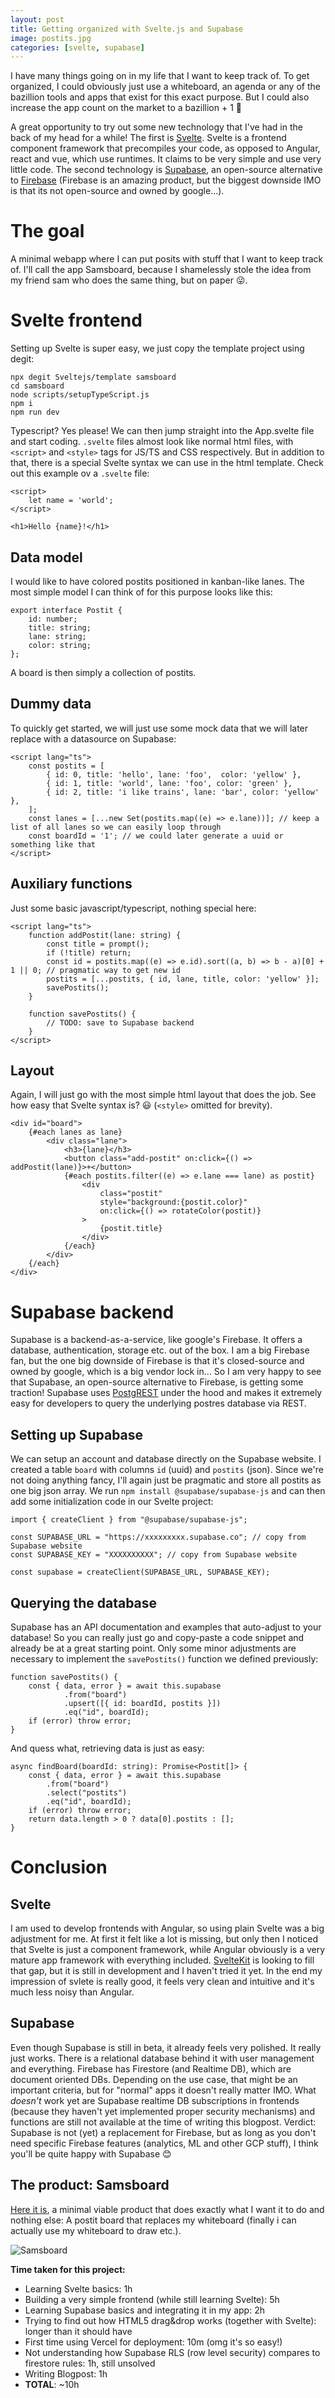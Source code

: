 ```yaml
---
layout: post
title: Getting organized with Svelte.js and Supabase
image: postits.jpg
categories: [svelte, supabase]
---
```


I have many things going on in my life that I want to keep track of. To get organized, I could obviously just use a whiteboard, an agenda or any of the bazillion tools and apps that exist for this exact purpose. But I could also increase the app count on the market to a bazillion + 1 🤔

A great opportunity to try out some new technology that I've had in the back of my head for a while!
The first is [Svelte](https://Svelte.dev/). Svelte is a frontend component framework that precompiles your code, as opposed to Angular, react and vue, which use runtimes. It claims to be very simple and use very little code.
The second technology is [Supabase](https://supabase.io/), an open-source alternative to [Firebase](https://Firebase.google.com/) (Firebase is an amazing product, but the biggest downside IMO is that its not open-source and owned by google...).

# The goal
A minimal webapp where I can put posits with stuff that I want to keep track of. I'll call the app Samsboard, because I shamelessly stole the idea from my friend sam who does the same thing, but on paper 😜.

# Svelte frontend
Setting up Svelte is super easy, we just copy the template project using degit:

```
npx degit Sveltejs/template samsboard
cd samsboard
node scripts/setupTypeScript.js
npm i
npm run dev
```

Typescript? Yes please! We can then jump straight into the App.svelte file and start coding. `.svelte` files almost look like normal html files, with  `<script>` and `<style>` tags for JS/TS and CSS respectively. But in addition to that, there is a special Svelte syntax we can use in the html template. Check out this example ov a `.svelte` file:

```
<script>
	let name = 'world';
</script>

<h1>Hello {name}!</h1>
```

## Data model
I would like to have colored postits positioned in kanban-like lanes. The most simple model I can think of for this purpose looks like this:

```
export interface Postit {
    id: number;
    title: string;
    lane: string;
    color: string;
};
```
A board is then simply a collection of postits.

## Dummy data
To quickly get started, we will just use some mock data that we will later replace with a datasource on Supabase:

```
<script lang="ts">
    const postits = [
        { id: 0, title: 'hello', lane: 'foo',  color: 'yellow' },
        { id: 1, title: 'world', lane: 'foo', color: 'green' },
        { id: 2, title: 'i like trains', lane: 'bar', color: 'yellow' },
    ];
    const lanes = [...new Set(postits.map((e) => e.lane))]; // keep a list of all lanes so we can easily loop through
    const boardId = '1'; // we could later generate a uuid or something like that
</script>
```

## Auxiliary functions
Just some basic javascript/typescript, nothing special here:

```
<script lang="ts">
	function addPostit(lane: string) {
		const title = prompt();
		if (!title) return;
		const id = postits.map((e) => e.id).sort((a, b) => b - a)[0] + 1 || 0; // pragmatic way to get new id
		postits = [...postits, { id, lane, title, color: 'yellow' }];
		savePostits();
	}

    function savePostits() {
        // TODO: save to Supabase backend
    }
</script>
```

## Layout
Again, I will just go with the most simple html layout that does the job. See how easy that Svelte syntax is? 😃 (`<style>` omitted for brevity).

```
<div id="board">
    {#each lanes as lane}
        <div class="lane">
            <h3>{lane}</h3>
            <button class="add-postit" on:click={() => addPostit(lane)}>+</button>
            {#each postits.filter((e) => e.lane === lane) as postit}
                <div
                    class="postit"
                    style="background:{postit.color}"
                    on:click={() => rotateColor(postit)}
                >
                    {postit.title}
                </div>
            {/each}
        </div>
    {/each}
</div>
```

# Supabase backend
Supabase is a backend-as-a-service, like google's Firebase. It offers a database, authentication, storage etc. out of the box.
I am a big Firebase fan, but the one big downside of Firebase is that it's closed-source and owned by google, which is a big vendor lock in...
So I am very happy to see that Supabase, an open-source alternative to Firebase, is getting some traction!
Supabase uses [PostgREST](https://postgrest.org/en) under the hood and makes it extremely easy for developers to query the underlying postres database via REST.

## Setting up Supabase
We can setup an account and database directly on the Supabase website. I created a table `board` with columns `id` (uuid) and `postits` (json). Since we're not doing anything fancy, I'll again just be pragmatic and store all postits as one big json array.
We run `npm install @supabase/supabase-js` and can then add some initialization code in our Svelte project:

```
import { createClient } from "@supabase/supabase-js";

const SUPABASE_URL = "https://xxxxxxxxx.supabase.co"; // copy from Supabase website
const SUPABASE_KEY = "XXXXXXXXXX"; // copy from Supabase website

const supabase = createClient(SUPABASE_URL, SUPABASE_KEY);
```

## Querying the database
Supabase has an API documentation and examples that auto-adjust to your database! So you can really just go and copy-paste a code snippet and already be at a great starting point. Only some minor adjustments are necessary to implement the `savePostits()` function we defined previously:

```
function savePostits() {
    const { data, error } = await this.supabase
            .from("board")
            .upsert([{ id: boardId, postits }])
            .eq("id", boardId);
    if (error) throw error;
}
```

And quess what, retrieving data is just as easy:
```
async findBoard(boardId: string): Promise<Postit[]> {
    const { data, error } = await this.supabase
        .from("board")
        .select("postits")
        .eq("id", boardId);
    if (error) throw error;
    return data.length > 0 ? data[0].postits : [];
}
```

# Conclusion

## Svelte
I am used to develop frontends with Angular, so using plain Svelte was a big adjustment for me. At first it felt like a lot is missing, but only then I noticed that Svelte is just a component framework, while Angular obviously is a very mature app framework with everything included. [SvelteKit](https://kit.svelte.dev/) is looking to fill that gap, but it is still in development and I haven't tried it yet. 
In the end my impression of svlete is really good, it feels very clean and intuitive and it's much less noisy than Angular.

## Supabase
Even though Supabase is still in beta, it already feels very polished. It really just works. There is a relational database behind it with user management and everything. Firebase has Firestore (and Realtime DB), which are document oriented DBs. Depending on the use case, that might be an important criteria, but for "normal" apps it doesn't really matter IMO.
What _doesn't_ work yet are Supabase realtime DB subscriptions in frontends (because they haven't yet implemented proper security mechanisms) and functions are still not available at the time of writing this blogpost.
Verdict: Supabase is not (yet) a replacement for Firebase, but as long as you don't need specific Firebase features (analytics, ML and other GCP stuff), I think you'll be quite happy with Supabase 😊

## The product: Samsboard
[Here it is](https://samsboard.vercel.app), a minimal viable product that does exactly what I want it to do and nothing else: A postit board that replaces my whiteboard (finally i can actually use my whiteboard to draw etc.).

![Samsboard](/samsboard.png)

**Time taken for this project:**
- Learning Svelte basics: 1h
- Building a very simple frontend (while still learning Svelte): 5h
- Learning Supabase basics and integrating it in my app: 2h
- Trying to find out how HTML5 drag&drop works (together with Svelte): longer than it should have
- First time using Vercel for deployment: 10m (omg it's so easy!)
- Not understanding how Supabase RLS (row level security) compares to firestore rules: 1h, still unsolved
- Writing Blogpost: 1h
- **TOTAL**: ~10h
